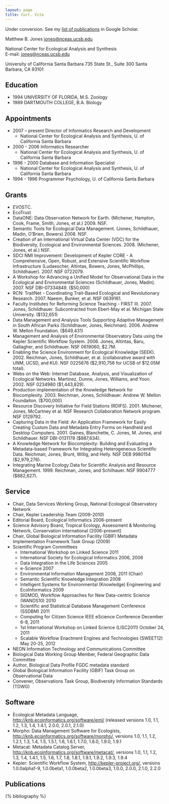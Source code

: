 ```yaml
---
layout: page
title: Curr. Vita
---
```


<p class="message">
  Under conversion.  See my <a href="http://scholar.google.com/citations?user=W0SpAvYAAAAJ">list of publications</a> in Google Scholar.
</p>

Matthew B. Jones
jones@nceas.ucsb.edu

National Center for Ecological Analysis and Synthesis	
E-mail:  jones@nceas.ucsb.edu

University of California Santa Barbara
735 State St., Suite 300
Santa Barbara, CA 93101	

## Education
- 1994	UNIVERSITY OF FLORIDA, M.S. Zoology
- 1989	DARTMOUTH COLLEGE, B.A. Biology

## Appointments
- 2007 – present  Director of Informatics Research and Development
    - National Center for Ecological Analysis and Synthesis, U. of California Santa Barbara
- 2000 - 2006  Informatics Researcher 
    - National Center for Ecological Analysis and Synthesis, U. of California Santa Barbara
- 1996 - 2000  Database and Information Specialist	 
    - National Center for Ecological Analysis and Synthesis, U. of California Santa Barbara
- 1994 - 1996  Programmer	Psychology, U. of California Santa Barbara


## Grants

- EVOSTC.
- EcoTrust
- DataONE: Data Observation Network for Earth. (Michener, Hampton, Cook, Frame, Smith, Jones, et al.) 2009. NSF.
- Semantic Tools for Ecological Data Management. (Jones, Schildhauer, Madin, O’Brien, Bowers) 2008. NSF.
- Creation of an International Virtual Data Center (VDC) for the Biodiversity, Ecological and Environmental Sciences. 2008. (Michener, Jones, et al.) NSF.
- SDCI NMI Improvement:  Development of Kepler CORE - A Comprehensive, Open, Robust, and Extensive Scientific Workflow Infrastructure (Ludaescher, Altintas, Bowers, Jones, McPhillips, Schildhauer). 2007. NSF 0722079.
- A Workshop for Advancing a Unified Model for Observational Data in the Ecological and Environmental Sciences (Schildhauer, Jones, Madin). 2007. NSF DBI-07334849. ($50,000)
- RCN: TraitNet - Coordinating Trait-Based Ecological and Revolutionary Research.  2007. Naeem, Bunker, et al. NSF 0639161.
- Faculty Institutes for Reforming Science Teaching - FIRST III. 2007. Jones, Schildhauer. Subcontracted from Ebert-May et al. Michigan State University. ($132,651)
- Data Management and Analysis Tools Supporting Adaptive Management in South African Parks (Schildhauer, Jones, Reichman). 2006. Andrew W. Mellon Foundation. ($649,431)
- Management and Analysis of Environmental Observatory Data using the Kepler Scientific Workflow System. 2006. Jones, Altintas, Baru, Gallagher, and Schildhauer. NSF 0619060, $2.7M.
- Enabling the Science Environment for Ecological Knowledge (SEEK). 2002. Reichman, Jones, Schildhauer, et al. (collaborative award with UNM, UCSD, and KU). NSF 0225676 ($2,910,756 for UCSB of $12.05M total). 
- Webs on the Web: Internet Database, Analysis, and Visualization of Ecological Networks. Martinez, Dunne, Jones, Williams, and Yoon. 2002. NSF 0234980 ($1,443,829).
- Production implementation of the Knowledge Network for Biocomplexity.  2003. Reichman, Jones, Schildhauer. Andrew W. Mellon Foundaiton. ($700,000)
- Resource Discovery Initiative for Field Stations (RDIFS). 2001. Michener, Jones, McCartney et al. NSF Research Collaboration Network program. NSF 0129792.
- Capturing Data in the Field: An Application Framework for Easily Creating Custom Data and Metadata Entry Forms on Handheld and Desktop Computers. 2001. Gaines, Blanchette, C. Jones, M. Jones, and Schildhauer. NSF DBI-0131178 ($887,634).
- A Knowledge Network for Biocomplexity: Building and Evaluating a Metadata-based Framework for Integrating Heterogeneous Scientific Data. Reichman, Jones, Brunt, Willig, and Helly.  NSF DEB 9980154 ($2,979,276).
- Integrating Marine Ecology Data for Scientific Analysis and Resource Management. 1999. Reichman, Jones, and Schilhauer.  NSF 9904777 ($882,627).

## Service
- Chair, Data Services Working Group, National Ecological Observatory Network
- Chair, Kepler Leadership Team (2009-2010)
- Editorial Board, Ecological Informatics 2006-present
- Science Advisory Board, Tropical Ecology, Assessment & Monitoring Network, Conservation International (2006-present)
- Chair, Global Biological Information Facility (GBIF) Metadata Implementation Framework Task Group (2009)
- Scientific Program Committees 
    - International Workshop on Linked Science 2011
    - International Society for Ecological Informatics 2006, 2008
    - Data Integration in the Life Sciences 2005
    - e-Science 2007
    - Environmental Information Management 2008, 2011 (Chair)
    - Semantic Scientific Knowledge Integration 2008
    - Intelligent Systems for Environmental (Knowledge) Engineering and EcoInformatics 2009
    - SIGMOD, Workflow Approaches for New Data-centric Science (WANDS10) 2010
    - Scientific and Statistical Database Management Conference (SSDBM) 2011
    - Computing for Citizen Science IEEE eScience Conference December 6-8, 2011
    - 1st International Workshop on Linked Science (LISC2011) October 24, 2011
    - Scalable Workflow Enactment Engines and Technologies (SWEET12) May 20-25, 2012
- NEON Information Technology and Communications Committee 
- Biological Data Working Group Member, Federal Geographic Data Committee
- Author, Biological Data Profile FGDC metadata standard
- Global Biological Information Facility (GBIF) Task Group on Observational Data
- Convener, Observations Task Group, Biodiversity Information Standards (TDWG)


## Software
- Ecological Metadata Language, http://knb.ecoinformatics.org/software/eml/ (released versions 1.0, 1.1, 1.2, 1.3, 1.4, 1.4.1, 2.0.0, 2.0.1, 2.1.0)
- Morpho: Data Management Software for Ecologists, http://knb.ecoinformatics.org/software/morpho/, versions 1.0, 1.1, 1.2, 1.2.1, 1.3, 1.4, 1.5, 1.5.1, 1.6, 1.6.1, 1.7.0, 1.8.0, 1.9.0, 1.9.1
- Metacat: Metadata Catalog Server, http://knb.ecoinformatics.org/software/metacat/, versions 1.0, 1.1, 1.2, 1.3, 1.4, 1.4.1, 1.5, 1.6, 1.7, 1.8, 1.8.1, 1.9.1, 1.9.2, 1.9.3, 1.9.4
- Kepler: Scientific Workflow System, http://kepler-project.org/, versions 1.0.0alpha1-9, 1.0.0beta1, 1.0.0beta2, 1.0.0beta3, 1.0.0, 2.0.0, 2.1.0, 2.2.0

## Publications
{% bibliography %}
